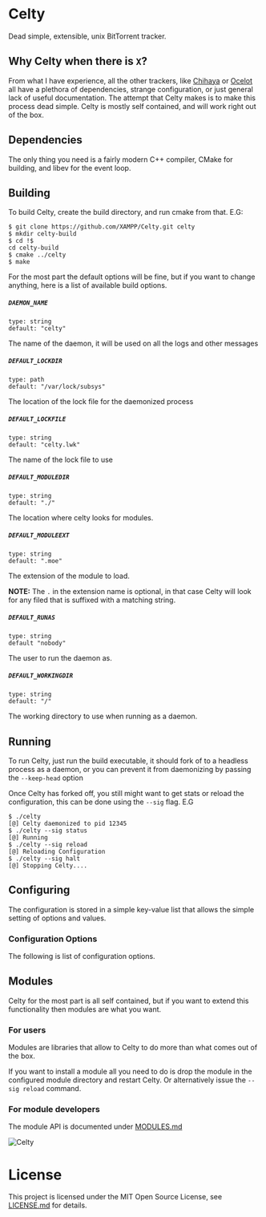 # Celty
Dead simple, extensible, unix BitTorrent tracker.

## Why Celty when there is `X`?
From what I have experience, all the other trackers, like [Chihaya](https://github.com/chihaya/chihaya) or [Ocelot](https://github.com/WhatCD/Ocelot) all have a plethora of dependencies, strange configuration, or just general lack of useful documentation. The attempt that Celty makes is to make this process dead simple. Celty is mostly self contained, and will work right out of the box.

## Dependencies
The only thing you need is a fairly modern C++ compiler, CMake for building, and libev for the event loop.

## Building
To build Celty, create the build directory, and run cmake from that. E.G:

```
$ git clone https://github.com/XAMPP/Celty.git celty
$ mkdir celty-build
$ cd !$
cd celty-build
$ cmake ../celty
$ make
```

For the most part the default options will be fine, but if you want to change anything, here is a list of available build options.

##### `DAEMON_NAME`
	type: string
	default: "celty"

The name of the daemon, it will be used on all the logs and other messages

##### `DEFAULT_LOCKDIR`
	type: path
	default: "/var/lock/subsys"

The location of the lock file for the daemonized process

##### `DEFAULT_LOCKFILE`
	type: string
	default: "celty.lwk"

The name of the lock file to use

##### `DEFAULT_MODULEDIR`
	type: string
	default: "./"

The location where celty looks for modules.

##### `DEFAULT_MODULEEXT`
	type: string
	default: ".moe"

The extension of the module to load.

**NOTE:** The `.` in the extension name is optional, in that case Celty will look for any filed that is suffixed with a matching string.


##### `DEFAULT_RUNAS`
	type: string
	default "nobody"

The user to run the daemon as.

##### `DEFAULT_WORKINGDIR`
	type: string
	default: "/"

The working directory to use when running as a daemon.


## Running
To run Celty, just run the build executable, it should fork of to a headless process as a daemon, or you can prevent it from daemonizing by passing the `--keep-head` option

Once Celty has forked off, you still might want to get stats or reload the configuration, this can be done using the `--sig` flag. E.G
```
$ ./celty
[@] Celty daemonized to pid 12345
$ ./celty --sig status
[@] Running
$ ./celty --sig reload
[@] Reloading Configuration
$ ./celty --sig halt
[@] Stopping Celty....
```

## Configuring
The configuration is stored in a simple key-value list that allows the simple setting of options and values.

### Configuration Options
The following is list of configuration options.

## Modules
Celty for the most part is all self contained, but if you want to extend this functionality then modules are what you want.

### For users
Modules are libraries that allow to Celty to do more than what comes out of the box.

If you want to install a module all you need to do is drop the module in the configured module directory and restart Celty. Or alternatively issue the `--sig reload` command.

### For module developers
The module API is documented under [MODULES.md](docs/MODULES.md)


![Celty](http://i.imgur.com/oKwH6Ho.gif)

# License
This project is licensed under the MIT Open Source License, see [LICENSE.md](LICENSE.md) for details.
